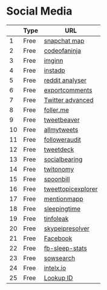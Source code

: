 # Social Media
|     | Type   | URL |
| --- | --- | --- |
| 1 | Free |  [snapchat map](https://map.snapchat.com/) |
| 2 | Free |  [codeofaninja](https://tools.codeofaninja.com/find-instagram-user-id) |
| 3 | Free |  [imginn](https://imginn.com/) |
| 4 | Free |  [instadp](https://www.instadp.com/) |
| 5 | Free |  [reddit analyser](https://reddit-user-analyser.netlify.app/) |
| 6 | Free |  [exportcomments](https://exportcomments.com/) |
| 7 | Free |  [Twitter advanced](https://twitter.com/search-advanced) |
| 8 | Free |  [foller.me](https://foller.me/) |
| 9 | Free |  [tweetbeaver](https://tweetbeaver.com/) |
| 10 | Free |  [allmytweets](https://www.allmytweets.net/connect/) |
| 11 | Free |  [followeraudit](https://www.followeraudit.com/) |
| 12 | Free |  [tweetdeck](https://tweetdeck.twitter.com/) |
| 13 | Free |  [socialbearing](https://socialbearing.com/) |
| 14 | Free |  [twitonomy](http://www.twitonomy.com/) |
| 15 | Free |  [spoonbill](https://spoonbill.io/) |
| 16 | Free |  [tweettopicexplorer](http://tweettopicexplorer.neoformix.com/#n=cyber_sudo) |
| 17 | Free |  [mentionmapp](https://mentionmapp.com/) |
| 18 | Free |  [sleepingtime](http://sleepingtime.org/) |
| 19 | Free |  [tinfoleak](https://tinfoleak.com/) |
| 20 | Free |  [skypeipresolver](http://www.skypeipresolver.net/) |
| 21 | Free |  [Facebook ](https://www.facebook.com/ads/library/) |
| 22 | Free |  [fb-sleep-stats ](https://github.com/sqren/fb-sleep-stats) |
| 23 | Free |  [sowsearch](https://www.sowsearch.info/) |
| 24 | Free |  [intelx.io](https://intelx.io/tools?tab=facebook) |
| 25 | Free |  [Lookup ID](https://lookup-id.com/) |

